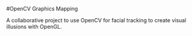 #OpenCV Graphics Mapping

A collaborative project to use OpenCV for facial tracking to create visual illusions with OpenGL.
